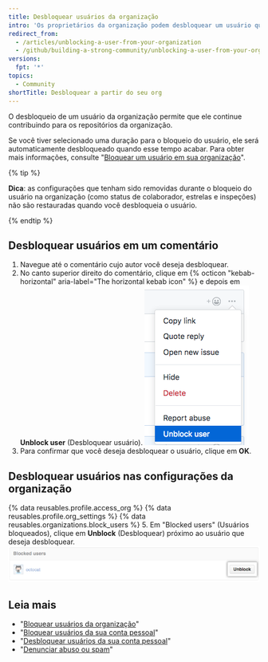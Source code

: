 ```yaml
---
title: Desbloquear usuários da organização
intro: 'Os proprietários da organização podem desbloquear um usuário que tenha sido bloqueado anteriormente, restaurando o acesso dele aos repositórios da organização.'
redirect_from:
  - /articles/unblocking-a-user-from-your-organization
  - /github/building-a-strong-community/unblocking-a-user-from-your-organization
versions:
  fpt: '*'
topics:
  - Community
shortTitle: Desbloquear a partir do seu org
---
```


O desbloqueio de um usuário da organização permite que ele continue contribuindo para os repositórios da organização.

Se você tiver selecionado uma duração para o bloqueio do usuário, ele será automaticamente desbloqueado quando esse tempo acabar. Para obter mais informações, consulte "[Bloquear um usuário em sua organização](/articles/blocking-a-user-from-your-organization)".

{% tip %}

**Dica**: as configurações que tenham sido removidas durante o bloqueio do usuário na organização (como status de colaborador, estrelas e inspeções) não são restauradas quando você desbloqueia o usuário.

{% endtip %}

## Desbloquear usuários em um comentário

1. Navegue até o comentário cujo autor você deseja desbloquear.
2. No canto superior direito do comentário, clique em {% octicon "kebab-horizontal" aria-label="The horizontal kebab icon" %} e depois em **Unblock user** (Desbloquear usuário). ![Ícone horizontal kebab e menu comment moderation (moderação de comentários) mostrando a opção unblock user (desbloquear usuário)](/assets/images/help/repository/comment-menu-unblock-user.png)
3. Para confirmar que você deseja desbloquear o usuário, clique em **OK**.

## Desbloquear usuários nas configurações da organização


{% data reusables.profile.access_org %}
{% data reusables.profile.org_settings %}
{% data reusables.organizations.block_users %}
5. Em "Blocked users" (Usuários bloqueados), clique em **Unblock** (Desbloquear) próximo ao usuário que deseja desbloquear. ![Botão Unblock user (Desbloquear usuário)](/assets/images/help/organizations/org-unblock-user-button.png)

## Leia mais

- "[Bloquear usuários da organização](/communities/maintaining-your-safety-on-github/blocking-a-user-from-your-organization)"
- "[Bloquear usuários da sua conta pessoal](/communities/maintaining-your-safety-on-github/blocking-a-user-from-your-personal-account)"
- "[Desbloquear usuários da sua conta pessoal](/communities/maintaining-your-safety-on-github/unblocking-a-user-from-your-personal-account)"
- "[Denunciar abuso ou spam](/communities/maintaining-your-safety-on-github/reporting-abuse-or-spam)"
